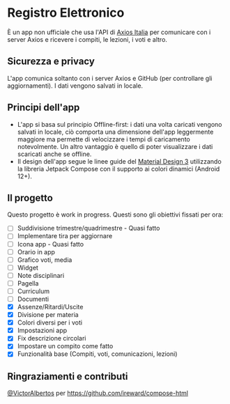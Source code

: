 # Registro Elettronico
È un app non ufficiale che usa l'API di [Axios Italia](https://axiositalia.com/) per comunicare con i server Axios e ricevere i compiti, le lezioni, i voti e altro.

## Sicurezza e privacy
L'app comunica soltanto con i server Axios e GitHub (per controllare gli aggiornamenti).
I dati vengono salvati in locale.

## Principi dell'app
- L'app si basa sul principio Offline-first: i dati una volta caricati vengono salvati in locale, ciò comporta una dimensione dell'app leggermente maggiore ma permette di velocizzare i tempi di caricamento notevolmente.
Un altro vantaggio è quello di poter visualizzare i dati scaricati anche se offline.
- Il design dell'app segue le linee guide del [Material Design 3](https://m3.material.io/) utilizzando la libreria Jetpack Compose con il supporto ai colori dinamici (Android 12+).

## Il progetto
Questo progetto è work in progress. Questi sono gli obiettivi fissati per ora:
- [ ] Suddivisione trimestre/quadrimestre - Quasi fatto
- [ ] Implementare tira per aggiornare 
- [ ] Icona app - Quasi fatto
- [ ] Orario in app
- [ ] Grafico voti, media
- [ ] Widget
- [ ] Note disciplinari
- [ ] Pagella
- [ ] Curriculum
- [ ] Documenti
- [x] Assenze/Ritardi/Uscite
- [x] Divisione per materia
- [x] Colori diversi per i voti
- [x] Impostazioni app
- [x] Fix descrizione circolari
- [x] Impostare un compito come fatto
- [x] Funzionalità base (Compiti, voti, comunicazioni, lezioni)

## Ringraziamenti e contributi
[@VictorAlbertos](https://github.com/VictorAlbertos) per https://github.com/ireward/compose-html
